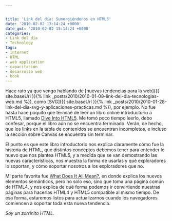 ```yaml
---


title: 'Link del día: Sumergiéndonos en HTML5'
date: '2010-02-02 13:14:24 +0000'
date_gmt: '2010-02-02 15:14:24 +0000'
categories:
- Link del día
- Technology
tags:
- internet
- HTML
- web application
- capacitación
- desarrollo web
- book
---
```



Hace rato ya que vengo hablando de [nuevas tendencias para la web]({{ site.baseUrl }}{% link _posts/2010/2010-01-08-link-del-dia-tecnologias-web.md %}), como [SVG]({{ site.baseUrl }}{% link _posts/2010/2010-01-28-link-del-dia-svg-y-aplicaciones-practicas.md %}), por ejemplo. No fue hasta hace poquito que terminé de leer un libro online introductorio a HTML5, llamado [Dive Into HTML5](http://diveintohtml5.org/). Me tomó poco tiempo leerlo, debo confesar, porque el libro aún no se encuentra terminado. Verán, de hecho, que los links en la tabla de contenidos se encuentran incompletos, e incluso la sección sobre Canvas se encuentra sin terminar.

El punto es que este libro introductorio nos explica claramente cómo fue la historia de HTML, qué distintos conceptos debemos tener para entender lo nuevo que nos plantea HTML5, y a medida que se van demostrando las nuevas características, nos muestra la forma de usarlas y qué exploradores lo soportan, y cómo soportar nosotros a los exploradores que no.

Mi parte favorita fue [What Does It All Mean?](http://diveintohtml5.org/semantics.html), en donde explica los nuevos elementos semánticos, pero no solo eso, sino que toma una página común de HTML4, y nos explica de qué forma podemos ir convirtiendo nuestras páginas para hacerlas HTML4 y HTML5 compatible al mismo tiempo. De esa forma, estaremos listos para actualizarnos cuando los navegadores comiencen a soportar toda esta nueva tendencia.

_Soy un zorrinito HTML._

